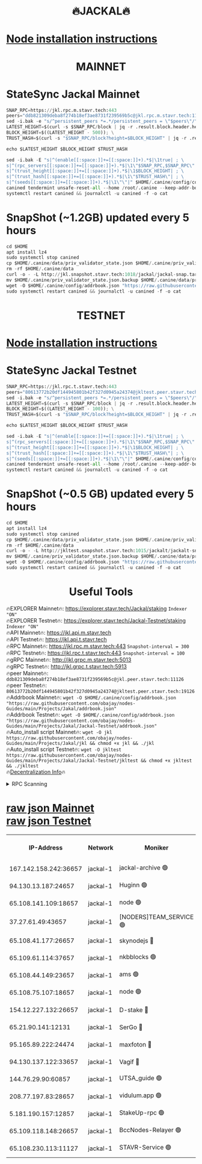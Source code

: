 <h1 align="center"> 🔥JACKAL🔥</h1>

[Node installation instructions](https://github.com/obajay/nodes-Guides/tree/main/Projects/Jakal)
=

<h1 align="center"> MAINNET</h1>

# StateSync Jackal Mainnet
```python
SNAP_RPC=https://jkl.rpc.m.stavr.tech:443
peers="ddb821309deba8f274b18ef3ae8731f239569b5c@jkl.rpc.m.stavr.tech:11126"
sed -i.bak -e "s/^persistent_peers *=.*/persistent_peers = \"$peers\"/" $HOME/.canine/config/config.toml
LATEST_HEIGHT=$(curl -s $SNAP_RPC/block | jq -r .result.block.header.height); \
BLOCK_HEIGHT=$((LATEST_HEIGHT - 500)); \
TRUST_HASH=$(curl -s "$SNAP_RPC/block?height=$BLOCK_HEIGHT" | jq -r .result.block_id.hash)

echo $LATEST_HEIGHT $BLOCK_HEIGHT $TRUST_HASH

sed -i.bak -E "s|^(enable[[:space:]]+=[[:space:]]+).*$|\1true| ; \
s|^(rpc_servers[[:space:]]+=[[:space:]]+).*$|\1\"$SNAP_RPC,$SNAP_RPC\"| ; \
s|^(trust_height[[:space:]]+=[[:space:]]+).*$|\1$BLOCK_HEIGHT| ; \
s|^(trust_hash[[:space:]]+=[[:space:]]+).*$|\1\"$TRUST_HASH\"| ; \
s|^(seeds[[:space:]]+=[[:space:]]+).*$|\1\"\"|" $HOME/.canine/config/config.toml
canined tendermint unsafe-reset-all --home /root/.canine --keep-addr-book
systemctl restart canined && journalctl -u canined -f -o cat
```
# SnapShot (~1.2GB) updated every 5 hours
```python
cd $HOME
apt install lz4
sudo systemctl stop canined
cp $HOME/.canine/data/priv_validator_state.json $HOME/.canine/priv_validator_state.json.backup
rm -rf $HOME/.canine/data
curl -o - -L http://jkl.snapshot.stavr.tech:1018/jackal/jackal-snap.tar.lz4 | lz4 -c -d - | tar -x -C $HOME/.canine --strip-components 2
mv $HOME/.canine/priv_validator_state.json.backup $HOME/.canine/data/priv_validator_state.json
wget -O $HOME/.canine/config/addrbook.json "https://raw.githubusercontent.com/obajay/nodes-Guides/main/Projects/Jakal/addrbook.json"
sudo systemctl restart canined && journalctl -u canined -f -o cat
```

<h1 align="center"> TESTNET</h1>

[Node installation instructions](https://github.com/obajay/nodes-Guides/tree/main/Projects/Jakal/Jackal-Testnet)
=

# StateSync Jackal Testnet
```python
SNAP_RPC=https://jkl.rpc.t.stavr.tech:443
peers="80613772b20df144945801b42f327d0945a24374@jkltest.peer.stavr.tech:19126"
sed -i.bak -e "s/^persistent_peers *=.*/persistent_peers = \"$peers\"/" $HOME/.canine/config/config.toml
LATEST_HEIGHT=$(curl -s $SNAP_RPC/block | jq -r .result.block.header.height); \
BLOCK_HEIGHT=$((LATEST_HEIGHT - 100)); \
TRUST_HASH=$(curl -s "$SNAP_RPC/block?height=$BLOCK_HEIGHT" | jq -r .result.block_id.hash)

echo $LATEST_HEIGHT $BLOCK_HEIGHT $TRUST_HASH

sed -i.bak -E "s|^(enable[[:space:]]+=[[:space:]]+).*$|\1true| ; \
s|^(rpc_servers[[:space:]]+=[[:space:]]+).*$|\1\"$SNAP_RPC,$SNAP_RPC\"| ; \
s|^(trust_height[[:space:]]+=[[:space:]]+).*$|\1$BLOCK_HEIGHT| ; \
s|^(trust_hash[[:space:]]+=[[:space:]]+).*$|\1\"$TRUST_HASH\"| ; \
s|^(seeds[[:space:]]+=[[:space:]]+).*$|\1\"\"|" $HOME/.canine/config/config.toml
canined tendermint unsafe-reset-all --home /root/.canine --keep-addr-book
systemctl restart canined && journalctl -u canined -f -o cat
```
# SnapShot (~0.5 GB) updated every 5 hours
```python
cd $HOME
apt install lz4
sudo systemctl stop canined
cp $HOME/.canine/data/priv_validator_state.json $HOME/.canine/priv_validator_state.json.backup
rm -rf $HOME/.canine/data
curl -o - -L http://jkltest.snapshot.stavr.tech:1015/jackalt/jackalt-snap.tar.lz4 | lz4 -c -d - | tar -x -C $HOME/.canine --strip-components 2
mv $HOME/.canine/priv_validator_state.json.backup $HOME/.canine/data/priv_validator_state.json
wget -O $HOME/.canine/config/addrbook.json "https://raw.githubusercontent.com/obajay/nodes-Guides/main/Projects/Jakal/Jackal-Testnet/addrbook.json"
sudo systemctl restart canined && journalctl -u canined -f -o cat
```

 <h1 align="center"> Useful Tools</h1>

🔥EXPLORER Mainnet🔥:      https://explorer.stavr.tech/Jackal/staking		        `Indexer "ON"` \
🔥EXPLORER Testnet🔥:      https://explorer.stavr.tech/Jackal-Testnet/staking     `Indexer "ON"` \
🔥API Mainnet🔥: 			 		 https://jkl.api.m.stavr.tech \
🔥API Testnet🔥: 			 		 https://jkl.api.t.stavr.tech \
🔥RPC Mainnet🔥:           https://jkl.rpc.m.stavr.tech:443              `Snapshot-interval = 300` \
🔥RPC Testnet🔥:           https://jkl.rpc.t.stavr.tech:443              `Snapshot-interval = 100` \
🔥gRPC Mainnet🔥:          http://jkl.grpc.m.stavr.tech:5013 \
🔥gRPC Testnet🔥:          http://jkl.grpc.t.stavr.tech:5913 \
🔥peer Mainnet🔥:					 `ddb821309deba8f274b18ef3ae8731f239569b5c@jkl.peer.stavr.tech:11126` \
🔥peer Testnet🔥:					 `80613772b20df144945801b42f327d0945a24374@jkltest.peer.stavr.tech:19126` \
🔥Addrbook Mainnet🔥:    ```wget -O $HOME/.canine/config/addrbook.json "https://raw.githubusercontent.com/obajay/nodes-Guides/main/Projects/Jakal/addrbook.json"``` \
🔥Addrbook Testnet🔥:    ```wget -O $HOME/.canine/config/addrbook.json "https://raw.githubusercontent.com/obajay/nodes-Guides/main/Projects/Jakal/Jackal-Testnet/addrbook.json"``` \
🔥Auto_install script Mainnet🔥: ```wget -O jkl https://raw.githubusercontent.com/obajay/nodes-Guides/main/Projects/Jakal/jkl && chmod +x jkl && ./jkl``` \
🔥Auto_install script Testnet🔥: ```wget -O jkltest https://raw.githubusercontent.com/obajay/nodes-Guides/main/Projects/Jakal/Jackal-Testnet/jkltest && chmod +x jkltest && ./jkltest``` \
🔥[Decentralization Info](https://github.com/obajay/StateSync-snapshots/tree/main/Projects/Jackal/Decentralization)🔥


<details>
<summary>RPC Scanning</summary>

<h2 align="center"> We scan nodes in real time every 4 hours. And we provide the final result of RPC endpoints.
We cannot influence the operation of these nodes in any way. </h2>


```python
If Voting Power is higher than 0 --> then the Node is a validator of the network and may be subject to attack and be a potential threat to the chain.
```
```python
We marked such validators with a red symbol
```

</details>

[raw json Mainnet](https://rpc-check.jaclalm.stavr.tech/jaclalm/rpc-jaclalm-result.json) \
[raw json Testnet](https://github.com/obajay/StateSync-snapshots/tree/main/Projects/Jackal/Rpc-Check-Testnet)
=

<table><tr><th>IP-Address</th><th>Network</th><th>Moniker</th><th>Latest Block Height</th><th>Earliest Block Height</th><th>Catching Up</th><th>Tx Index</th><th>Voting Power</th><th>Scan Time</th></tr><tr><td>167.142.158.242:36657</td><td>jackal-1</td><td>jackal-archive 🟢</td><td>6377551</td><td>2770293</td><td>False</td><td>on</td><td>0</td><td>2024-02-06T12:54:28.307989438UTC</td></tr><tr><td>94.130.13.187:24657</td><td>jackal-1</td><td>Huginn 🟢</td><td>6095000</td><td>5893001</td><td>False</td><td>on</td><td>0</td><td>2024-02-06T12:54:47.759921774UTC</td></tr><tr><td>65.108.141.109:18657</td><td>jackal-1</td><td>node 🟢</td><td>6377524</td><td>6094001</td><td>False</td><td>on</td><td>0</td><td>2024-02-06T12:50:45.640305711UTC</td></tr><tr><td>37.27.61.49:43657</td><td>jackal-1</td><td>[NODERS]TEAM_SERVICE 🟢</td><td>6377521</td><td>6142001</td><td>False</td><td>on</td><td>0</td><td>2024-02-06T12:50:18.238909507UTC</td></tr><tr><td>65.108.41.177:26657</td><td>jackal-1</td><td>skynodejs 🔴</td><td>6377551</td><td>6187501</td><td>False</td><td>on</td><td>84602</td><td>2024-02-06T12:54:28.690638911UTC</td></tr><tr><td>65.109.61.114:37657</td><td>jackal-1</td><td>nkbblocks 🟢</td><td>6377535</td><td>6207001</td><td>False</td><td>on</td><td>0</td><td>2024-02-06T12:52:14.448845327UTC</td></tr><tr><td>65.108.44.149:23657</td><td>jackal-1</td><td>ams 🟢</td><td>6377545</td><td>6229079</td><td>False</td><td>on</td><td>0</td><td>2024-02-06T12:53:46.167092492UTC</td></tr><tr><td>65.108.75.107:18657</td><td>jackal-1</td><td>node 🟢</td><td>6377536</td><td>6260001</td><td>False</td><td>on</td><td>0</td><td>2024-02-06T12:52:23.107069803UTC</td></tr><tr><td>154.12.227.132:26657</td><td>jackal-1</td><td>D-stake 🔴</td><td>6377517</td><td>6264601</td><td>False</td><td>off</td><td>130243</td><td>2024-02-06T12:50:34.271143763UTC</td></tr><tr><td>65.21.90.141:12131</td><td>jackal-1</td><td>SerGo 🔴</td><td>6377526</td><td>6277526</td><td>False</td><td>off</td><td>51100</td><td>2024-02-06T12:51:07.459422734UTC</td></tr><tr><td>95.165.89.222:24474</td><td>jackal-1</td><td>maxfoton 🔴</td><td>6377544</td><td>6277544</td><td>False</td><td>off</td><td>117661</td><td>2024-02-06T12:53:31.268478179UTC</td></tr><tr><td>94.130.137.122:33657</td><td>jackal-1</td><td>Vagif 🔴</td><td>6377549</td><td>6277549</td><td>False</td><td>off</td><td>60009</td><td>2024-02-06T12:54:18.092214621UTC</td></tr><tr><td>144.76.29.90:60857</td><td>jackal-1</td><td>UTSA_guide 🟢</td><td>6377541</td><td>6280001</td><td>False</td><td>on</td><td>0</td><td>2024-02-06T12:53:05.642713741UTC</td></tr><tr><td>208.77.197.83:28657</td><td>jackal-1</td><td>vidulum.app 🟢</td><td>6377550</td><td>6296001</td><td>False</td><td>on</td><td>0</td><td>2024-02-06T12:54:23.049893140UTC</td></tr><tr><td>5.181.190.157:12857</td><td>jackal-1</td><td>StakeUp-rpc 🟢</td><td>6377458</td><td>6362001</td><td>False</td><td>on</td><td>0</td><td>2024-02-06T12:50:31.137284857UTC</td></tr><tr><td>65.109.118.148:26657</td><td>jackal-1</td><td>BccNodes-Relayer 🟢</td><td>6377539</td><td>6364601</td><td>False</td><td>on</td><td>0</td><td>2024-02-06T12:52:52.596498130UTC</td></tr><tr><td>65.108.230.113:11127</td><td>jackal-1</td><td>STAVR-Service 🟢</td><td>6377546</td><td>6376001</td><td>False</td><td>on</td><td>0</td><td>2024-02-06T12:53:50.607794879UTC</td></tr></table>
